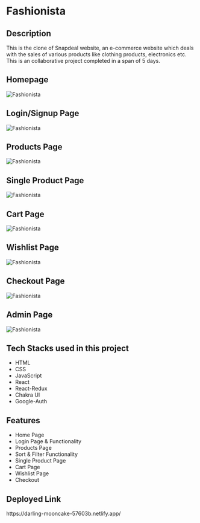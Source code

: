 <h1>Fashionista</h1>

<h2>Description</h2>
<p>This is the clone of Snapdeal website, an e-commerce website which deals with the sales of various products like clothing products, electronics etc. This is an collaborative project completed in a span of 5 days.</p>

<h2>Homepage</h2>
<img src="https://i.ibb.co/9qbR2hW/Screenshot-7701.png" alt="Fashionista" border="0">
<h2>Login/Signup Page</h2>
<img src="https://i.ibb.co/WF6tBKD/Screenshot-7697.p" alt="Fashionista" border="0">
<h2>Products Page</h2>
<img src="https://i.ibb.co/r29hhqk/Screenshot-7699.pn" alt="Fashionista" border="0">
<h2>Single Product Page</h2>
<img src="https://i.ibb.co/r29hhqk/Screenshot-7699.pn" alt="Fashionista" border="0">
<h2>Cart Page</h2>
<img src="https://i.ibb.co/r29hhqk/Screenshot-7699.pn" alt="Fashionista" border="0">
<h2>Wishlist Page</h2>
<img src="https://i.ibb.co/r29hhqk/Screenshot-7699.pn" alt="Fashionista" border="0">
<h2>Checkout Page</h2>
<img src="https://i.ibb.co/r29hhqk/Screenshot-7699.pn" alt="Fashionista" border="0">
<h2>Admin Page</h2>
<img src="https://i.ibb.co/r29hhqk/Screenshot-7699.pn" alt="Fashionista" border="0">


<h2>Tech Stacks used in this project</h2>
<ul>
<li>HTML</li>
<li>CSS</li>
<li>JavaScript</li>
<li>React</li>
<li>React-Redux</li>
<li>Chakra UI</li>
<li>Google-Auth</li>
</ul>

<h2>Features</h2>
<ul>
<li>Home Page</li>
<li>Login Page & Functionality</li>
<li>Products Page</li>
<li>Sort & Filter Functionality</li>
<li>Single Product Page</li>
<li>Cart Page</li>
<li>Wishlist Page</li>
<li>Checkout</li>
</ul>

<h2>Deployed Link</h2>
<p>https://darling-mooncake-57603b.netlify.app/<p>
